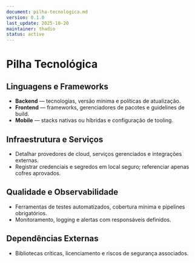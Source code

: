 ```yaml
---
document: pilha-tecnologica.md
version: 0.1.0
last_update: 2025-10-20
maintainer: thadio
status: active
---
```

# Pilha Tecnológica

## Linguagens e Frameworks

- **Backend** — tecnologias, versão mínima e políticas de atualização.
- **Frontend** — frameworks, gerenciadores de pacotes e guidelines de build.
- **Mobile** — stacks nativas ou híbridas e configuração de tooling.

## Infraestrutura e Serviços

- Detalhar provedores de cloud, serviços gerenciados e integrações externas.
- Registrar credenciais e segredos em local seguro; referenciar apenas cofres aprovados.

## Qualidade e Observabilidade

- Ferramentas de testes automatizados, cobertura mínima e pipelines obrigatórios.
- Monitoramento, logging e alertas com responsáveis definidos.

## Dependências Externas

- Bibliotecas críticas, licenciamento e riscos de segurança associados.

